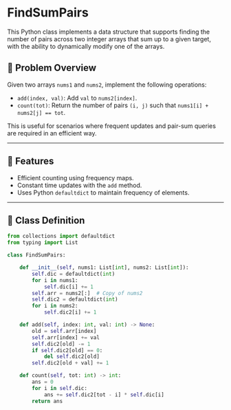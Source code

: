 # FindSumPairs

This Python class implements a data structure that supports finding the number of pairs across two integer arrays that sum up to a given target, with the ability to dynamically modify one of the arrays.

## 📘 Problem Overview

Given two arrays `nums1` and `nums2`, implement the following operations:

- `add(index, val)`: Add `val` to `nums2[index]`.
- `count(tot)`: Return the number of pairs `(i, j)` such that `nums1[i] + nums2[j] == tot`.

This is useful for scenarios where frequent updates and pair-sum queries are required in an efficient way.

---

## 🚀 Features

- Efficient counting using frequency maps.
- Constant time updates with the `add` method.
- Uses Python `defaultdict` to maintain frequency of elements.

---

## 🧠 Class Definition

```python
from collections import defaultdict
from typing import List

class FindSumPairs:

    def __init__(self, nums1: List[int], nums2: List[int]):
        self.dic = defaultdict(int)
        for i in nums1:
            self.dic[i] += 1
        self.arr = nums2[:]  # Copy of nums2
        self.dic2 = defaultdict(int)
        for i in nums2:
            self.dic2[i] += 1

    def add(self, index: int, val: int) -> None:
        old = self.arr[index]
        self.arr[index] += val
        self.dic2[old] -= 1
        if self.dic2[old] == 0:
            del self.dic2[old]
        self.dic2[old + val] += 1

    def count(self, tot: int) -> int:
        ans = 0
        for i in self.dic:
            ans += self.dic2[tot - i] * self.dic[i]
        return ans
